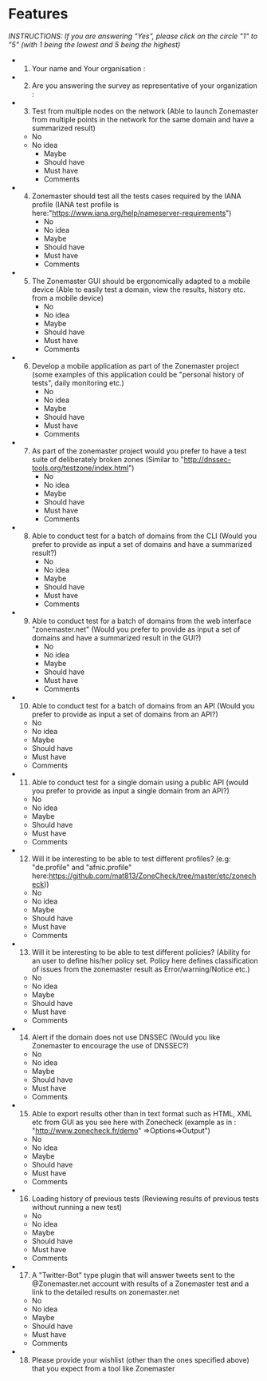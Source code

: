 # Features

*INSTRUCTIONS: If you are answering "Yes", please click on the circle "1" to "5"
(with 1 being the lowest and 5 being the highest)* 

  * 1. Your name and  Your organisation : 
  * 2. Are you answering the survey as representative of your organization :   
  * 3. Test from multiple nodes on the network (Able to launch Zonemaster from
     multiple points in the network for the same domain and have a summarized
     result)
	* No 
	* No idea
        * Maybe
        * Should have
        * Must have 
        * Comments
  * 4. Zonemaster should test all the tests cases required by the IANA profile
    (IANA test profile is here:"https://www.iana.org/help/nameserver-requirements")
        * No
        * No idea
        * Maybe
        * Should have
        * Must have
        * Comments
  * 5. The Zonemaster GUI should be ergonomically adapted to a mobile device (Able
     to easily test a domain, view the results, history etc. from a mobile
     device)
        * No
        * No idea
        * Maybe
        * Should have
        * Must have
        * Comments 
  * 6. Develop a mobile application as part of the Zonemaster project (some
    examples of this application could be "personal history of tests", daily
    monitoring etc.)
        * No
        * No idea
        * Maybe
        * Should have
        * Must have
        * Comments
  * 7. As part of the zonemaster project would you prefer to have a test suite of
    deliberately broken zones (Similar to "http://dnssec-tools.org/testzone/index.html")
        * No
        * No idea
        * Maybe
        * Should have
        * Must have
        * Comments
  * 8. Able to conduct test for a batch of domains from the CLI (Would you prefer to provide as
    input a set of domains and have a summarized result?)
        * No
        * No idea
        * Maybe
        * Should have
        * Must have
        * Comments  
   * 9. Able to conduct test for a batch of domains from the web interface
     "zonemaster.net" (Would you prefer to provide as input a set of domains and
      have a summarized result in the GUI?)
        * No
        * No idea
        * Maybe
        * Should have
        * Must have
        * Comments  
   * 10. Able to conduct test for a batch of domains from an API (Would you prefer to provide as
     input a set of domains from an API?)
        * No
        * No idea
        * Maybe
        * Should have
        * Must have
        * Comments  
   * 11. Able to conduct test for a single domain using a public API (would you
     prefer to provide as input a single domain from an API?)
        * No
        * No idea
        * Maybe
        * Should have
        * Must have
        * Comments  
   * 12. Will it be interesting to be able to test different profiles? (e.g:
    "de.profile" and "afnic.profile" here:https://github.com/mat813/ZoneCheck/tree/master/etc/zonecheck))
        * No
        * No idea
        * Maybe
        * Should have
        * Must have
        * Comments  
   * 13. Will it be interesting to be able to test different policies? (Ability for an
    user to define his/her policy set. Policy here defines classification of
    issues from the zonemaster result as Error/warning/Notice etc.)
        * No
        * No idea
        * Maybe
        * Should have
        * Must have
        * Comments  
   * 14. Alert if the domain does not use DNSSEC (Would you like Zonemaster to
    encourage the use of DNSSEC?)
        * No
        * No idea
        * Maybe
        * Should have
        * Must have
        * Comments  
   * 15. Able to export results other than in text format such as HTML, XML etc from GUI
    as you see here with Zonecheck (example as in : "http://www.zonecheck.fr/demo"
    =>Options=>Output")
        * No
        * No idea
        * Maybe
        * Should have
        * Must have
        * Comments  
   * 16. Loading history of previous tests (Reviewing results of previous tests
    without running a new test)
        * No
        * No idea
        * Maybe
        * Should have
        * Must have
        * Comments  
   * 17. A "Twitter-Bot" type plugin that will answer tweets sent to the
     @Zonemaster.net account with results of a Zonemaster test and a link to the
     detailed results on zonemaster.net
        * No
        * No idea
        * Maybe
        * Should have
        * Must have
        * Comments  
   * 18. Please provide your wishlist (other than the ones specified above) that you
    expect from a tool like Zonemaster
